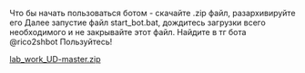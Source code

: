 Что бы начать пользоваться ботом - скачайте .zip файл, разархивируйте его
Далее запустие файл start_bot.bat, дождитесь загрузки всего необходимого и не закрывайте этот файл. 
Найдите в тг бота @rico2shbot
Пользуйтесь!

[lab_work_UD-master.zip](https://github.com/user-attachments/files/19397388/lab_work_UD-master.zip)
